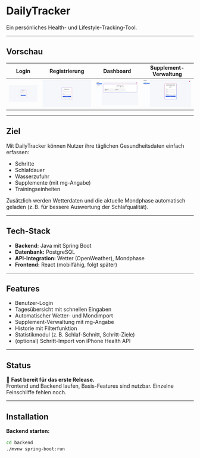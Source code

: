 # DailyTracker

Ein persönliches Health- und Lifestyle-Tracking-Tool.

---

## Vorschau

| Login | Registrierung | Dashboard | Supplement-Verwaltung |
|-------|---------------|-----------|-----------------------|
| ![Login](docs/screenshots/Login.png) | ![Registrierung](docs/screenshots/Register.png) | ![Dashboard](docs/screenshots/Dashboard.png) | ![Supplements](docs/screenshots/Supplements.png) |

---

## Ziel

Mit DailyTracker können Nutzer ihre täglichen Gesundheitsdaten einfach erfassen:

- Schritte
- Schlafdauer
- Wasserzufuhr
- Supplemente (mit mg-Angabe)
- Trainingseinheiten

Zusätzlich werden Wetterdaten und die aktuelle Mondphase automatisch geladen (z. B. für bessere Auswertung der Schlafqualität).

---

## Tech-Stack

- **Backend:** Java mit Spring Boot  
- **Datenbank:** PostgreSQL  
- **API-Integration:** Wetter (OpenWeather), Mondphase  
- **Frontend:** React (mobilfähig, folgt später)

---

## Features

- Benutzer-Login
- Tagesübersicht mit schnellen Eingaben
- Automatischer Wetter- und Mondimport
- Supplement-Verwaltung mit mg-Angabe
- Historie mit Filterfunktion
- Statistikmodul (z. B. Schlaf-Schnitt, Schritt-Ziele)
- (optional) Schritt-Import von iPhone Health API

---

## Status

🚀 **Fast bereit für das erste Release.**  
Frontend und Backend laufen, Basis-Features sind nutzbar. Einzelne Feinschliffe fehlen noch.

---

## Installation

**Backend starten:**
```bash
cd backend
./mvnw spring-boot:run
